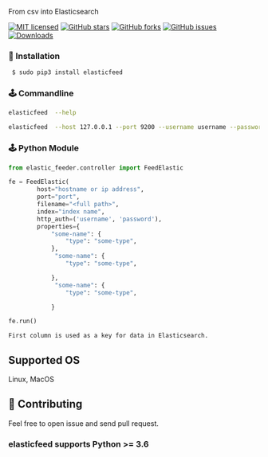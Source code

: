 From csv into Elasticsearch

[![MIT licensed](https://img.shields.io/github/license/aliyevH/elasticfeed)](https://raw.githubusercontent.com/aliyevH/elasticfeed/master/LICENSE)
[![GitHub stars](https://img.shields.io/github/stars/aliyevH/elasticfeed.svg)](https://github.com/aliyevH/elasticfeed/stargazers)
[![GitHub forks](https://img.shields.io/github/forks/aliyevH/elasticfeed.svg)](https://github.com/aliyevH/elasticfeed/network)
[![GitHub issues](https://img.shields.io/github/issues-raw/aliyevH/elasticfeed)](https://github.com/aliyevH/elasticfeed/issues)
[![Downloads](https://pepy.tech/badge/elasticfeed)](https://pepy.tech/project/elasticfeed)


###  🔨  Installation ###

```sh
 $ sudo pip3 install elasticfeed
```


### 🕹 Commandline

```bash
elasticfeed  --help 
```

```bash
elasticfeed  --host 127.0.0.1 --port 9200 --username username --password password <full filepath>
```

### 🕹 Python Module
```python
from elastic_feeder.controller import FeedElastic
```
```python
fe = FeedElastic(
        host="hostname or ip address", 
        port="port",
        filename="<full path>",
        index="index name",
        http_auth=('username', 'password'),
        properties={
            "some-name": {
                "type": "some-type",
            },
             "some-name": {
                "type": "some-type",

            },
             "some-name": {
                "type": "some-type",

            }
```
```python
fe.run()
```

```
First column is used as a key for data in Elasticsearch.
```


## Supported OS
Linux, MacOS


## 🌱 Contributing
Feel free to open issue and send pull request.

### elasticfeed  supports Python >= 3.6
